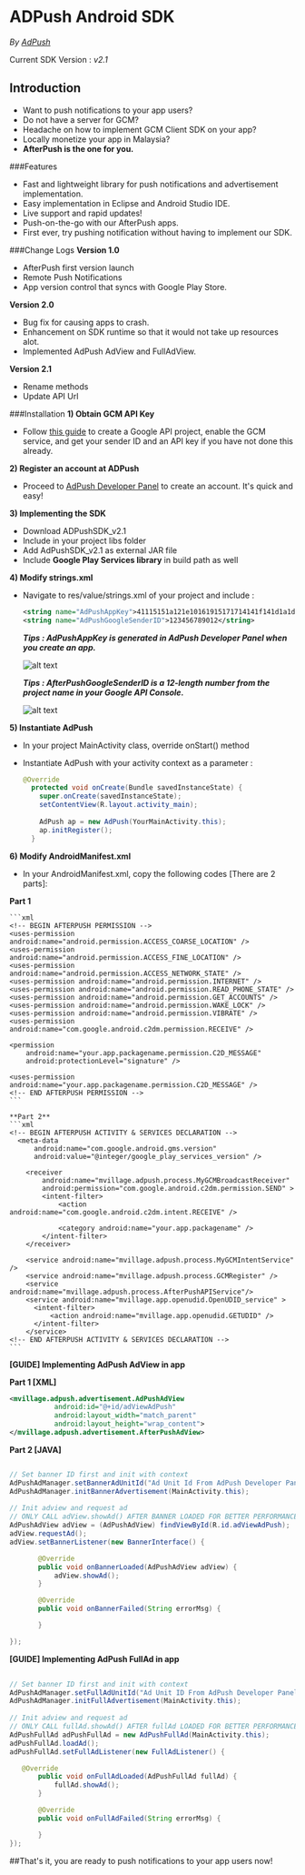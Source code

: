 # ADPush Android SDK

*By [AdPush](http://www.adpush.my/)*

Current SDK Version : *v2.1*


## Introduction
- Want to push notifications to your app users?
- Do not have a server for GCM?
- Headache on how to implement GCM Client SDK on your app?
- Locally monetize your app in Malaysia?
- **AfterPush is the one for you.**

###Features
- Fast and lightweight library for push notifications and advertisement implementation.
- Easy implementation in Eclipse and Android Studio IDE.
- Live support and rapid updates!
- Push-on-the-go with our AfterPush apps.
- First ever, try pushing notification without having to implement our SDK.


###Change Logs
**Version 1.0**

- AfterPush first version launch
- Remote Push Notifications 
- App version control that syncs with Google Play Store.

**Version 2.0**

- Bug fix for causing apps to crash.
- Enhancement on SDK runtime so that it would not take up resources alot.
- Implemented AdPush AdView and FullAdView.

**Version 2.1**

- Rename methods
- Update API Url


###Installation
**1) Obtain GCM API Key**
  - Follow <a href="http://developer.android.com/google/gcm/gs.html#gcm-service">this guide</a> to create a Google API project, enable the GCM service, and get your sender ID and an API key if you have not done this already.
  
**2) Register an account at ADPush**
  - Proceed to <a href="http://dev.adpush.my">AdPush Developer Panel</a> to create an account. It's quick and easy!
  
**3) Implementing the SDK**
  - Download ADPushSDK_v2.1
  - Include in your project libs folder
  - Add AdPushSDK_v2.1 as external JAR file
  - Include **Google Play Services library** in build path as well
  
**4) Modify strings.xml**
  - Navigate to res/value/strings.xml of your project and include : 
  
    ```xml
    <string name="AdPushAppKey">41115151a121e10161915171714141f141d1a1d1</string>
    <string name="AdPushGoogleSenderID">123456789012</string>
    ```
    
    ***Tips : AdPushAppKey is generated in AdPush Developer Panel when you create an app.***
    
     ![alt text](https://github.com/afterpush/AfterPush-Android-SDK/blob/master/images/Example%20App%20Key.png "Example AdPushAppKey")
     
    ***Tips : AfterPushGoogleSenderID is a 12-length number from the project name in your Google API Console.***
    
    ![alt text](https://github.com/afterpush/AfterPush-Android-SDK/blob/master/images/Example%20Google%20ID.png "Example AdPushGoogleSenderID")
    
**5) Instantiate AdPush**
  - In your project MainActivity class, override onStart() method
  - Instantiate AdPush with your activity context as a parameter : 
  
    ```java
    @Override
	  protected void onCreate(Bundle savedInstanceState) {
	    super.onCreate(savedInstanceState);
	    setContentView(R.layout.activity_main);
  		
  	    AdPush ap = new AdPush(YourMainActivity.this);
  	    ap.initRegister();
	  }
    ```
    
**6) Modify AndroidManifest.xml**
  - In your AndroidManifest.xml, copy the following codes [There are 2 parts]:  
  
  **Part 1**
  
    ```xml
    <!-- BEGIN AFTERPUSH PERMISSION -->
    <uses-permission android:name="android.permission.ACCESS_COARSE_LOCATION" />
    <uses-permission android:name="android.permission.ACCESS_FINE_LOCATION" />
    <uses-permission android:name="android.permission.ACCESS_NETWORK_STATE" />
    <uses-permission android:name="android.permission.INTERNET" />
    <uses-permission android:name="android.permission.READ_PHONE_STATE" />
    <uses-permission android:name="android.permission.GET_ACCOUNTS" />
    <uses-permission android:name="android.permission.WAKE_LOCK" />
    <uses-permission android:name="android.permission.VIBRATE" />
    <uses-permission android:name="com.google.android.c2dm.permission.RECEIVE" />

    <permission
        android:name="your.app.packagename.permission.C2D_MESSAGE"
        android:protectionLevel="signature" />

    <uses-permission android:name="your.app.packagename.permission.C2D_MESSAGE" />
    <!-- END AFTERPUSH PERMISSION -->
    ```
    
    **Part 2**
    ```xml
    <!-- BEGIN AFTERPUSH ACTIVITY & SERVICES DECLARATION -->
      <meta-data
          android:name="com.google.android.gms.version"
          android:value="@integer/google_play_services_version" />

        <receiver
            android:name="mvillage.adpush.process.MyGCMBroadcastReceiver"
            android:permission="com.google.android.c2dm.permission.SEND" >
            <intent-filter>
                <action android:name="com.google.android.c2dm.intent.RECEIVE" />

                <category android:name="your.app.packagename" />
            </intent-filter>
        </receiver>

        <service android:name="mvillage.adpush.process.MyGCMIntentService" />
        <service android:name="mvillage.adpush.process.GCMRegister" />
        <service android:name="mvillage.adpush.process.AfterPushAPIService"/>
        <service android:name="mvillage.app.openudid.OpenUDID_service" >
          <intent-filter>
              <action android:name="mvillage.app.openudid.GETUDID" />
          </intent-filter>
        </service>
    <!-- END AFTERPUSH ACTIVITY & SERVICES DECLARATION -->
    ```

**[GUIDE] Implementing AdPush AdView in app**

 **Part 1 [XML]**
 ```xml
 <mvillage.adpush.advertisement.AdPushAdView
            android:id="@+id/adViewAdPush"
            android:layout_width="match_parent"
            android:layout_height="wrap_content">
 </mvillage.adpush.advertisement.AfterPushAdView>
 ```
	
 **Part 2 [JAVA]**
 ```java
 
 // Set banner ID first and init with context
 AdPushAdManager.setBannerAdUnitId("Ad Unit Id From AdPush Developer Panel");
 AdPushAdManager.initBannerAdvertisement(MainActivity.this);
        
 // Init adview and request ad
 // ONLY CALL adView.showAd() AFTER BANNER LOADED FOR BETTER PERFORMANCE!
 AdPushAdView adView = (AdPushAdView) findViewById(R.id.adViewAdPush);
 adView.requestAd();
 adView.setBannerListener(new BannerInterface() {

        @Override
        public void onBannerLoaded(AdPushAdView adView) {
            adView.showAd();
        }

        @Override
        public void onBannerFailed(String errorMsg) {

        }

 });
 ```
	
**[GUIDE] Implementing AdPush FullAd in app**

 ```java
	
 // Set banner ID first and init with context
 AdPushAdManager.setFullAdUnitId("Ad Unit ID From AdPush Developer Panel");
 AdPushAdManager.initFullAdvertisement(MainActivity.this);
        
 // Init adview and request ad
 // ONLY CALL fullAd.showAd() AFTER fullAd LOADED FOR BETTER PERFORMANCE!
 AdPushFullAd adPushFullAd = new AdPushFullAd(MainActivity.this);
 adPushFullAd.loadAd();
 adPushFullAd.setFullAdListener(new FullAdListener() {

 	@Override
        public void onFullAdLoaded(AdPushFullAd fullAd) {
            fullAd.showAd();
        }

        @Override
        public void onFullAdFailed(String errorMsg) {

        }
 });
 ```

##That's it, you are ready to push notifications to your app users now! 

